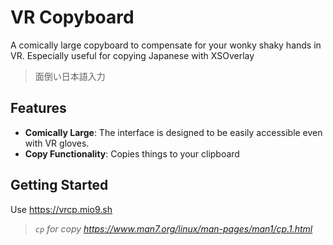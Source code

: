 # VR Copyboard

A comically large copyboard to compensate for your wonky shaky hands in VR. Especially useful for copying Japanese with XSOverlay

> 面倒い日本語入力

## Features
- **Comically Large**: The interface is designed to be easily accessible even with VR gloves.
- **Copy Functionality**: Copies things to your clipboard

## Getting Started
Use https://vrcp.mio9.sh
> *`cp` for copy https://www.man7.org/linux/man-pages/man1/cp.1.html*
